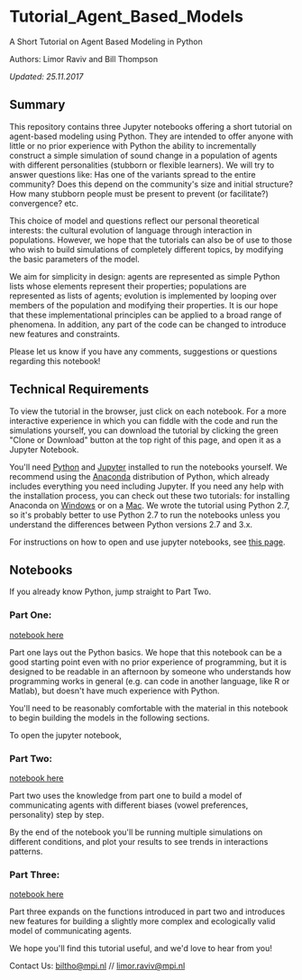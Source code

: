 # Tutorial_Agent_Based_Models
A Short Tutorial on Agent Based Modeling in Python

Authors: Limor Raviv and Bill Thompson

*Updated: 25.11.2017*

## Summary

This repository contains three Jupyter notebooks offering a short tutorial on agent-based modeling using Python.
They are intended to offer anyone with little or no prior experience with Python the ability to incrementally construct a simple simulation of sound change in a population of agents with different personalities (stubborn or flexible learners). We will try to answer questions like: Has one of the variants spread to the entire community? Does this depend on the community's size and initial structure? How many stubborn people must be present to prevent (or facilitate?) convergence? etc.

This choice of model and questions reflect our personal theoretical interests: the cultural evolution of language through interaction in populations. However, we hope that the tutorials can also be of use to those who wish to build simulations of completely different topics, by modifying the basic parameters of the model. 

We aim for simplicity in design: agents are represented as simple Python lists whose elements represent their properties; populations are represented as lists of agents; evolution is implemented by looping over members of the population and modifying their properties. It is our hope that these implementational principles can be applied to a broad range of phenomena. In addition, any part of the code can be changed to introduce new features and constraints. 

Please let us know if you have any comments, suggestions or questions regarding this notebook!          
    

## Technical Requirements

To view the tutorial in the browser, just click on each notebook. For a more interactive experience in which you can fiddle with the code and run the simulations yourself, you can download the tutorial by clicking the green "Clone or Download" button at the top right of this page, and open it as a Jupyter Notebook. 

You'll need [Python](https://www.python.org/downloads/) and [Jupyter](http://jupyter.org) installed to run the notebooks yourself. We recommend using the [Anaconda](https://anaconda.org/anaconda/python) distribution of Python, which already includes everything you need including Jupyter. If you need any help with the installation process, you can check out these two tutorials: for installing Anaconda on [Windows](https://medium.com/@GalarnykMichael/install-python-on-windows-anaconda-c63c7c3d1444) or on a [Mac](https://medium.com/@GalarnykMichael/install-python-on-mac-anaconda-ccd9f2014072). We wrote the tutorial using Python 2.7, so it's probably better to use Python 2.7 to run the notebooks unless you understand the differences between Python versions 2.7 and 3.x.

For instructions on how to open and use jupyter notebooks, see [this page](http://jupyter.readthedocs.io/en/latest/running.html).  


## Notebooks
If you already know Python, jump straight to Part Two. 

### Part One:

[notebook here](https://github.com/Limor-Raviv/Tutorial_Agent_Based_Models/blob/master/Part%201%20-%20Python%20Basics%20for%20Agent%20Based%20Modelling.ipynb)

Part one lays out the Python basics. We hope that this notebook can be a good starting point even with no prior experience of programming, but it is designed to be readable in an afternoon by someone who understands how programming works in general (e.g. can code in another language, like R or Matlab), but doesn't have much experience with Python. 

You'll need to be reasonably comfortable with the material in this notebook to begin building the models in the following sections. 

To open the jupyter notebook, 

### Part Two:

[notebook here](https://github.com/Limor-Raviv/Tutorial_Agent_Based_Models/blob/master/Part%202%20-%20A%20Simple%20Agent%20Based%20Model%20in%20Python.ipynb)

Part two uses the knowledge from part one to build a model of communicating agents with different biases (vowel preferences, personality) step by step.

By the end of the notebook you'll be running multiple simulations on different conditions, and plot your results to see trends in interactions patterns.

### Part Three:

[notebook here](https://github.com/Limor-Raviv/Tutorial_Agent_Based_Models/blob/master/Part%203%20-%20A%20slightly%20More%20Complex%20Agent%20Based%20Model.ipynb)

Part three expands on the functions introduced in part two and introduces new features for building a slightly more complex and ecologically valid model of communicating agents.


We hope you'll find this tutorial useful, and we'd love to hear from you!

Contact Us: biltho@mpi.nl // limor.raviv@mpi.nl

 
